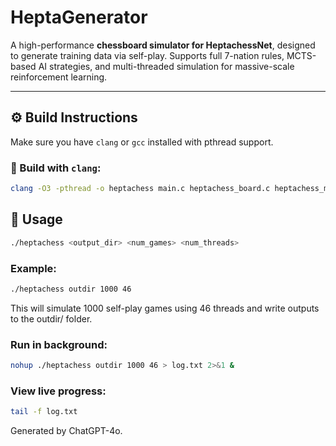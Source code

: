 # HeptaGenerator

A high-performance **chessboard simulator for HeptachessNet**, designed to generate training data via self-play. Supports full 7-nation rules, MCTS-based AI strategies, and multi-threaded simulation for massive-scale reinforcement learning.

---

## ⚙️ Build Instructions

Make sure you have `clang` or `gcc` installed with pthread support.

### 🔧 Build with `clang`:

```bash
clang -O3 -pthread -o heptachess main.c heptachess_board.c heptachess_moves.c heptachess_npy.c heptachess_simulate.c initial_board.c heptachess_mcts.c
```
## 🚀 Usage

```bash
./heptachess <output_dir> <num_games> <num_threads>
```

### Example:

```bash
./heptachess outdir 1000 46
```

This will simulate 1000 self-play games using 46 threads and write outputs to the outdir/ folder.

### Run in background:

```bash
nohup ./heptachess outdir 1000 46 > log.txt 2>&1 &
```

### View live progress:

```bash
tail -f log.txt
```

Generated by ChatGPT-4o. 